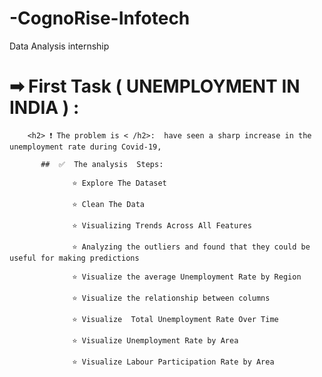 # -CognoRise-Infotech
Data Analysis internship
# ➡  First Task  ( UNEMPLOYMENT IN INDIA ) :

        <h2> ❗ The problem is < /h2>:  have seen a sharp increase in the unemployment rate during Covid-19, 

           ##  ✅  The analysis  Steps: 

                  ⭐ Explore The Dataset

                  ⭐ Clean The Data

                  ⭐ Visualizing Trends Across All Features

                  ⭐ Analyzing the outliers and found that they could be useful for making predictions

                  ⭐ Visualize the average Unemployment Rate by Region

                  ⭐ Visualize the relationship between columns

                  ⭐ Visualize  Total Unemployment Rate Over Time

                  ⭐ Visualize Unemployment Rate by Area

                  ⭐ Visualize Labour Participation Rate by Area

